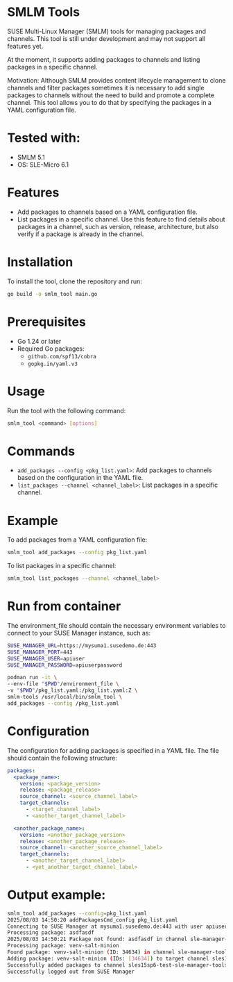 # SMLM Tools
SUSE Multi-Linux Manager (SMLM) tools for managing packages and channels.
This tool is still under development and may not support all features yet.

At the moment, it supports adding packages to channels and listing packages in a specific channel.

Motivation:
Although SMLM provides content lifecycle management to clone channels and filter packages sometimes it is necessary to add single packages to channels without the need to build and promote a complete channel.
This tool allows you to do that by specifying the packages in a YAML configuration file.

# Tested with:
- SMLM 5.1
- OS: SLE-Micro 6.1

# Features
- Add packages to channels based on a YAML configuration file.
- List packages in a specific channel. Use this feature to find details about packages in a channel, such as version, release, architecture, but also verify if a package is already in the channel.

# Installation
To install the tool, clone the repository and run:
```bash
go build -o smlm_tool main.go
```
# Prerequisites
- Go 1.24 or later
- Required Go packages:
  - `github.com/spf13/cobra`
  - `gopkg.in/yaml.v3`  

# Usage
Run the tool with the following command:
```bash
smlm_tool <command> [options]
```
# Commands
- `add_packages --config <pkg_list.yaml>`: Add packages to channels based on the configuration in the YAML file.
- `list_packages --channel <channel_label>`: List packages in a specific channel.

# Example
To add packages from a YAML configuration file:
```bash
smlm_tool add_packages --config pkg_list.yaml
```
To list packages in a specific channel:
```bash
smlm_tool list_packages --channel <channel_label>
```
# Run from container
The environment_file should contain the necessary environment variables to connect to your SUSE Manager instance, such as:
```bash
SUSE_MANAGER_URL=https://mysuma1.susedemo.de:443
SUSE_MANAGER_PORT=443
SUSE_MANAGER_USER=apiuser
SUSE_MANAGER_PASSWORD=apiuserpassword
```
```bash
podman run -it \
--env-file "$PWD"/environment_file \
-v "$PWD"/pkg_list.yaml:/pkg_list.yaml:Z \
smlm-tools /usr/local/bin/smlm_tool \
add_packages --config /pkg_list.yaml
```

# Configuration
The configuration for adding packages is specified in a YAML file. The file should contain the following structure:
```yaml
packages:
  <package_name>:
    version: <package_version>
    release: <package_release>
    source_channel: <source_channel_label>
    target_channels: 
      - <target_channel_label>
      - <another_target_channel_label>

  <another_package_name>:
    version: <another_package_version>
    release: <another_package_release>
    source_channel: <another_source_channel_label>
    target_channels: 
      - <another_target_channel_label>
      - <yet_another_target_channel_label>
```
# Output example:
```bash
smlm_tool add_packages --config=pkg_list.yaml
2025/08/03 14:50:20 addPackagesCmd_config pkg_list.yaml
Connecting to SUSE Manager at mysuma1.susedemo.de:443 with user apiuser
Processing package: asdfasdf
2025/08/03 14:50:21 Package not found: asdfasdf in channel sle-manager-tools15-updates-x86_64-sap-sp6 with version 3006.0 and release 150000.3.78.1
Processing package: venv-salt-minion
Found package: venv-salt-minion (ID: 34634) in channel sle-manager-tools15-updates-x86_64-sap-sp6
Adding package: venv-salt-minion (IDs: [34634]) to target channel sles15sp6-test-sle-manager-tools15-updates-x86_64-sap-sp6
Successfully added packages to channel sles15sp6-test-sle-manager-tools15-updates-x86_64-sap-sp6
Successfully logged out from SUSE Manager
```
```bash